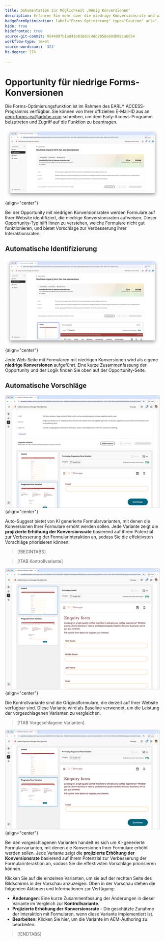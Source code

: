 ```yaml
---
title: Dokumentation zur Möglichkeit „Wenig Konversionen“
description: Erfahren Sie mehr über die niedrige Konversionsrate und wie Sie damit die Interaktion mit Formularen auf Ihrer Website verbessern können.
badgeFormOptimization: label="Forms-Optimierung" type="Caution" url="../../opportunity-types/form-optimization.md" tooltip="Forms-Optimierung"
hide: true
hidefromtoc: true
source-git-commit: 954409fb1ad41b016ddc4dd2058e69db98ca6654
workflow-type: tm+mt
source-wordcount: '323'
ht-degree: 27%

---
```



# Opportunity für niedrige Forms-Konversionen

<span class="preview"> Die Forms-Optimierungsfunktion ist im Rahmen des EARLY ACCESS-Programms verfügbar. Sie können von Ihrer offiziellen E-Mail-ID aus an aem-forms-ea@adobe.com schreiben, um dem Early-Access-Programm beizutreten und Zugriff auf die Funktion zu beantragen. </span>

![Wenig Konversionen – Möglichkeiten](./assets/low-conversions/hero.png){align="center"}

Bei der Opportunity mit niedrigen Konversionsraten werden Formulare auf Ihrer Website identifiziert, die niedrige Konversionsraten aufweisen. Dieser Opportunity-Typ hilft Ihnen zu verstehen, welche Formulare nicht gut funktionieren, und bietet Vorschläge zur Verbesserung ihrer Interaktionsraten.

## Automatische Identifizierung

![Automatisches Identifizieren von wenig Konversionen](./assets/low-conversions/auto-identify.png){align="center"}

Jede Web-Seite mit Formularen mit niedrigen Konversionen wird als eigene **niedrige Konversionen** aufgeführt. Eine kurze Zusammenfassung der Opportunity und der Logik finden Sie oben auf der Opportunity-Seite.

## Automatische Vorschläge

![Automatische Vorschläge bei wenig Konversionen](./assets/low-conversions/auto-suggest.png){align="center"}

Auto-Suggest bietet von KI generierte Formularvarianten, mit denen die Konversionen Ihrer Formulare erhöht werden sollen. Jede Variante zeigt die **projizierte Erhöhung der Konversionsrate** basierend auf ihrem Potenzial zur Verbesserung der Formularinteraktion an, sodass Sie die effektivsten Vorschläge priorisieren können.

>[!BEGINTABS]

>[!TAB Kontrollvariante]

![Kontrollvarianten](./assets/low-conversions/control-variation.png){align="center"}

Die Kontrollvariante sind die Originalformulare, die derzeit auf Ihrer Website verfügbar sind. Diese Variante wird als Baseline verwendet, um die Leistung der vorgeschlagenen Varianten zu vergleichen.

>[!TAB Vorgeschlagene Varianten]

![Vorgeschlagene Varianten](./assets/low-conversions/suggested-variations.png){align="center"}

Bei den vorgeschlagenen Varianten handelt es sich um KI-generierte Formularvarianten, mit denen die Konversionen Ihrer Formulare erhöht werden sollen. Jede Variante zeigt die **projizierte Erhöhung der Konversionsrate** basierend auf ihrem Potenzial zur Verbesserung der Formularinteraktion an, sodass Sie die effektivsten Vorschläge priorisieren können.

Klicken Sie auf die einzelnen Varianten, um sie auf der rechten Seite des Bildschirms in der Vorschau anzuzeigen. Oben in der Vorschau stehen die folgenden Aktionen und Informationen zur Verfügung:

* **Änderungen**: Eine kurze Zusammenfassung der Änderungen in dieser Variante im Vergleich zur **Kontrollvariante**.
* **Projizierte Erhöhung der Konversionsrate** - Die geschätzte Zunahme der Interaktion mit Formularen, wenn diese Variante implementiert ist.
* **Bearbeiten**: Klicken Sie hier, um die Variante im AEM-Authoring zu bearbeiten.

>[!ENDTABS]


<!-- 

## Auto-optimize

[!BADGE Ultimate]{type=Positive tooltip="Ultimate"}

![Auto-optimize low conversions](./assets/low-conversions/auto-optimize.png){align="center"}

Sites Optimizer Ultimate adds the ability to deploy auto-optimization for the issues found by the low conversions opportunity.

>[!BEGINTABS]

>[!TAB Test multiple]


>[!TAB Publish selected]

{{auto-optimize-deploy-optimization-slack}}

>[!TAB Request approval]

{{auto-optimize-request-approval}}

>[!ENDTABS]


-->